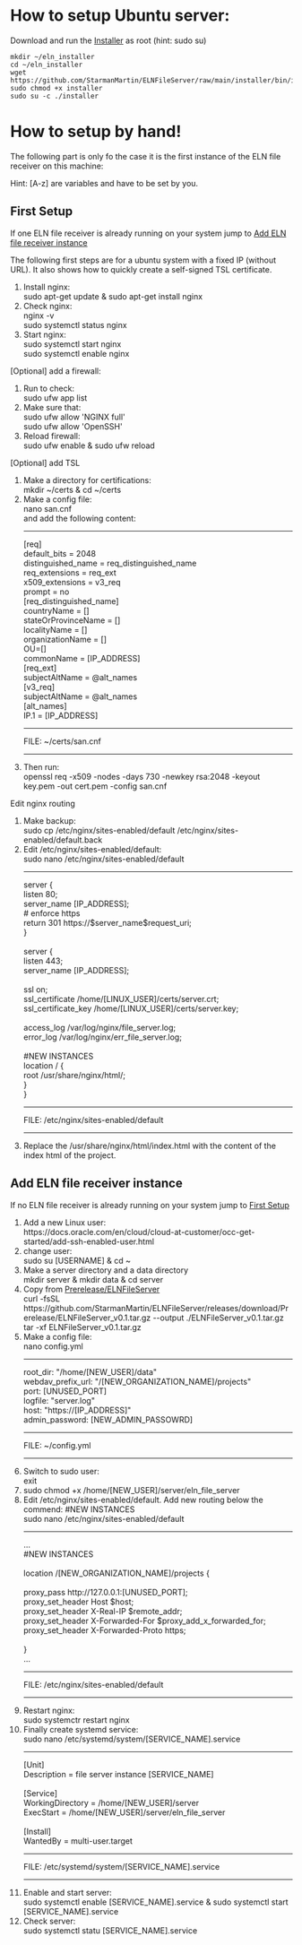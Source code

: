 <h1>How to setup Ubuntu server:</h1>

Download and run the [Installer](https://github.com/StarmanMartin/ELNFileServer/raw/main/installer/bin/installer) as root (hint: sudo su)<br>

```
mkdir ~/eln_installer
cd ~/eln_installer
wget https://github.com/StarmanMartin/ELNFileServer/raw/main/installer/bin/installer
sudo chmod +x installer
sudo su -c ./installer
```

<h1>How to setup by hand!</h1>
<p>The following part is only fo the case it is the first instance of the ELN file receiver on this machine:</p>
<p>Hint: [A-z] are variables and have to be set by you.</p>
<h2 id="section1">First Setup</h2>
<p>If one ELN file receiver is already running on your system jump to <a href="#section2">Add ELN file receiver instance</a></p>
<p>The following first steps are for a ubuntu system with a fixed IP (without URL). It also shows how to quickly create a self-signed TSL certificate. </p>
<ol>
    <li>Install nginx: <br>sudo apt-get update & sudo apt-get install nginx</li>
    <li>Check nginx: <br>nginx -v<br>sudo systemctl status nginx </li>
    <li>Start nginx: <br>sudo systemctl start nginx<br>sudo systemctl enable nginx</li>
</ol>
    <p>[Optional] add a firewall:</p>
<ol>
    <li>Run to check: <br> sudo ufw app list</li>
    <li>Make sure that: <br> sudo ufw allow 'NGINX full' <br> sudo ufw allow 'OpenSSH'</li>
    <li>Reload firewall: <br> sudo ufw enable & sudo ufw reload </li>
</ol>
    <p>[Optional] add TSL</p>
<ol>
    <li>Make a directory for certifications: <br> mkdir ~/certs & cd ~/certs </li>
    <li>Make a config file: <br> nano san.cnf <br>
        and add the following content:
        <hr>
        [req]<br>
        default_bits  = 2048<br>
        distinguished_name = req_distinguished_name<br>
        req_extensions = req_ext<br>
        x509_extensions = v3_req<br>
        prompt = no<br>
        [req_distinguished_name]<br>
        countryName = []<br>
        stateOrProvinceName = []<br>
        localityName = []<br>
        organizationName = []<br>
        OU=[]<br>
        commonName = [IP_ADDRESS]<br>
        [req_ext]<br>
        subjectAltName = @alt_names<br>
        [v3_req]<br>
        subjectAltName = @alt_names<br>
        [alt_names]<br>
        IP.1 = [IP_ADDRESS]<hr>
        FILE: ~/certs/san.cnf<hr>
    </li>
    <li>Then run: <br> openssl req -x509 -nodes -days 730 -newkey rsa:2048 -keyout key.pem -out cert.pem -config san.cnf</li>
</ol>
    <p>Edit nginx routing</p>
<ol>
    <li>Make backup: <br> sudo cp /etc/nginx/sites-enabled/default /etc/nginx/sites-enabled/default.back</li>
    <li>Edit /etc/nginx/sites-enabled/default: <br> sudo nano /etc/nginx/sites-enabled/default <hr>
        server {<br>
        listen        80;<br>
        server_name   [IP_ADDRESS];<br>
        # enforce https<br>
        return        301 https://$server_name$request_uri;<br>
        }<br><br>
        server {<br>
        listen                   443;<br>
        server_name              [IP_ADDRESS];<br>
            <br>
        ssl                     on;<br>
        ssl_certificate         /home/[LINUX_USER]/certs/server.crt;<br>
        ssl_certificate_key     /home/[LINUX_USER]/certs/server.key;<br>
                    <br>
        access_log              /var/log/nginx/file_server.log;<br>
        error_log               /var/log/nginx/err_file_server.log;<br>
                    <br>
        #NEW INSTANCES <br>
        location / {<br>
        root /usr/share/nginx/html/;<br>
        }<br>
        }<hr>
        FILE: /etc/nginx/sites-enabled/default
        <hr>
    </li>
    <li>Replace the /usr/share/nginx/html/index.html with the content of the index html of the project.</li>
</ol>
<h2 id="section2">Add ELN file receiver instance</h2>
<p>If no ELN file receiver is already running on your system jump to <a href="#section1">First Setup</a></p>
<ol>
    <li>Add a new Linux user: <br> https://docs.oracle.com/en/cloud/cloud-at-customer/occ-get-started/add-ssh-enabled-user.html</li>
    <li>change user: <br> sudo su [USERNAME] & cd ~ </li>
    <li>Make a server directory and a data directory <br> mkdir server & mkdir data & cd server</li>
    <li>Copy from <a href="https://github.com/StarmanMartin/ELNFileServer/releases/download/Prerelease/ELNFileServer_v0.1.tar.gz">Prerelease/ELNFileServer</a><br>
        curl -fsSL https://github.com/StarmanMartin/ELNFileServer/releases/download/Prerelease/ELNFileServer_v0.1.tar.gz --output ./ELNFileServer_v0.1.tar.gz <br>
        tar -xf ELNFileServer_v0.1.tar.gz<br>
    </li>
    <li>Make a config file: <br> nano config.yml<hr>
        root_dir: "/home/[NEW_USER]/data"<br>
        webdav_prefix_url: "/[NEW_ORGANIZATION_NAME]/projects"<br>
        port: [UNUSED_PORT]<br>
        logfile: "server.log"<br>
        host: "https://[IP_ADDRESS]"<br>
        admin_password: [NEW_ADMIN_PASSOWRD]<hr>
        FILE: ~/config.yml
        <hr>
    </li>
    <li>Switch to sudo user: <br> exit </li>
    <li>sudo chmod +x /home/[NEW_USER]/server/eln_file_server</li>
    <li>Edit /etc/nginx/sites-enabled/default. Add new routing below the commend: #NEW INSTANCES<br>
        sudo nano /etc/nginx/sites-enabled/default
        <hr>
        ...<br>
        #NEW INSTANCES <br>
        <br>
        location /[NEW_ORGANIZATION_NAME]/projects {<br><br>
        proxy_pass              http://127.0.0.1:[UNUSED_PORT];<br>
        proxy_set_header        Host $host;<br>
        proxy_set_header        X-Real-IP $remote_addr;<br>
        proxy_set_header        X-Forwarded-For $proxy_add_x_forwarded_for;<br>
        proxy_set_header        X-Forwarded-Proto https;<br><br>
        }<br>
        ...<hr>
        FILE: /etc/nginx/sites-enabled/default
        <hr>
    </li>
    <li>Restart nginx: <br> sudo systemctr restart nginx</li>
    <li>Finally create systemd service: <br>sudo nano /etc/systemd/system/[SERVICE_NAME].service<hr>
        [Unit]<br>
        Description = file server instance [SERVICE_NAME]<br>
        <br>
        [Service]<br>
        WorkingDirectory = /home/[NEW_USER]/server<br>
        ExecStart = /home/[NEW_USER]/server/eln_file_server<br>
        <br>
        [Install]<br>
        WantedBy = multi-user.target<hr>
        FILE: /etc/systemd/system/[SERVICE_NAME].service
        <hr>
    </li>
    <li>Enable and start server: <br>sudo systemctl enable [SERVICE_NAME].service & sudo systemctl start [SERVICE_NAME].service</li>
    <li>Check server: <br>sudo systemctl statu [SERVICE_NAME].service</li>
</ol>
